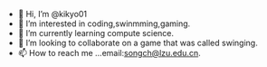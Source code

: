 - 👋 Hi, I’m @kikyo01
- 👀 I’m interested in coding,swinmming,gaming.
- 🌱 I’m currently learning compute science.
- 💞️ I’m looking to collaborate on a game that was called swinging.
- 📫 How to reach me ...email:songch@lzu.edu.cn.

<!---
kikyo01/kikyo01 is a ✨ special ✨ repository because its `README.md` (this file) appears on your GitHub profile.
You can click the Preview link to take a look at your changes.
--->
